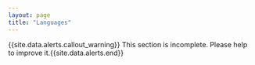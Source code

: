 ```yaml
---
layout: page
title: "Languages"
---
```


{{site.data.alerts.callout_warning}} This section is incomplete. Please help to improve it.{{site.data.alerts.end}} 
